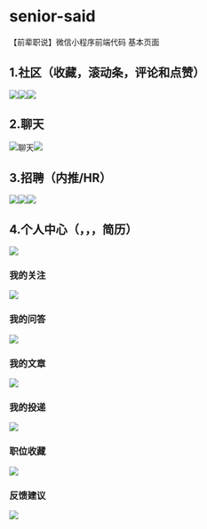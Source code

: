 # senior-said
【前辈职说】微信小程序前端代码 
基本页面
## 1.社区（收藏，滚动条，评论和点赞）

![](img/readme/s1.png)![](img/readme/s2.png)![](img/readme/s3.png)

## 2.聊天

![聊天](img/readme/chat1.png)![](img/readme/chat2.png)

## 3.招聘（内推/HR）

![](img/readme/c1.png)![](img/readme/c2.png)![](img/readme/s4.png)

## 4.个人中心（，，，简历）
![](img/readme/d1.png)
### 我的关注
![](img/readme/d2.png)
### 我的问答
![](img/readme/d3.png)
### 我的文章
![](img/readme/d4.png)
### 我的投递
![](img/readme/d4.png)
### 职位收藏
![](img/readme/d5.png)
### 反馈建议
![](img/readme/d6.png)
